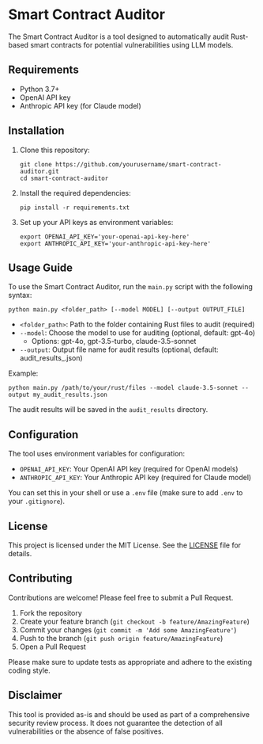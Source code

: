 # Smart Contract Auditor

The Smart Contract Auditor is a tool designed to automatically audit Rust-based smart contracts for potential vulnerabilities using LLM models.

## Requirements

- Python 3.7+
- OpenAI API key
- Anthropic API key (for Claude model)

## Installation

1. Clone this repository:
   ```
   git clone https://github.com/yourusername/smart-contract-auditor.git
   cd smart-contract-auditor
   ```

2. Install the required dependencies:
   ```
   pip install -r requirements.txt
   ```

3. Set up your API keys as environment variables:
   ```
   export OPENAI_API_KEY='your-openai-api-key-here'
   export ANTHROPIC_API_KEY='your-anthropic-api-key-here'
   ```

## Usage Guide

To use the Smart Contract Auditor, run the `main.py` script with the following syntax:

```
python main.py <folder_path> [--model MODEL] [--output OUTPUT_FILE]
```

- `<folder_path>`: Path to the folder containing Rust files to audit (required)
- `--model`: Choose the model to use for auditing (optional, default: gpt-4o)
  - Options: gpt-4o, gpt-3.5-turbo, claude-3.5-sonnet
- `--output`: Output file name for audit results (optional, default: audit_results_<timestamp>.json)

Example:
```
python main.py /path/to/your/rust/files --model claude-3.5-sonnet --output my_audit_results.json
```

The audit results will be saved in the `audit_results` directory.

## Configuration

The tool uses environment variables for configuration:

- `OPENAI_API_KEY`: Your OpenAI API key (required for OpenAI models)
- `ANTHROPIC_API_KEY`: Your Anthropic API key (required for Claude model)

You can set this in your shell or use a `.env` file (make sure to add `.env` to your `.gitignore`).

## License

This project is licensed under the MIT License. See the [LICENSE](LICENSE) file for details.

## Contributing

Contributions are welcome! Please feel free to submit a Pull Request.

1. Fork the repository
2. Create your feature branch (`git checkout -b feature/AmazingFeature`)
3. Commit your changes (`git commit -m 'Add some AmazingFeature'`)
4. Push to the branch (`git push origin feature/AmazingFeature`)
5. Open a Pull Request

Please make sure to update tests as appropriate and adhere to the existing coding style.

## Disclaimer

This tool is provided as-is and should be used as part of a comprehensive security review process. It does not guarantee the detection of all vulnerabilities or the absence of false positives.
